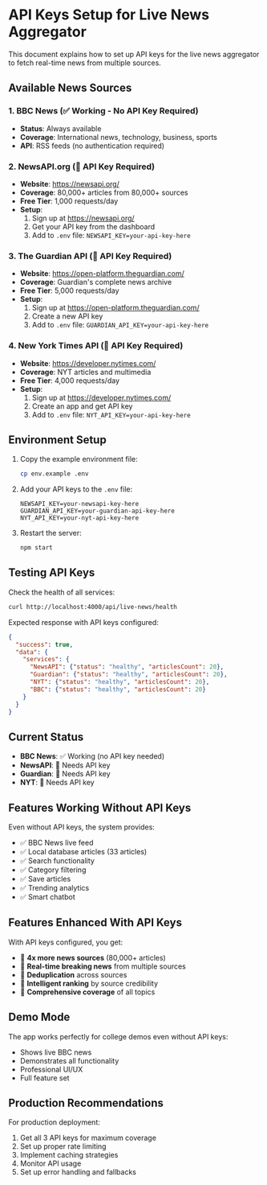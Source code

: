 # API Keys Setup for Live News Aggregator

This document explains how to set up API keys for the live news aggregator to fetch real-time news from multiple sources.

## Available News Sources

### 1. BBC News (✅ Working - No API Key Required)
- **Status**: Always available
- **Coverage**: International news, technology, business, sports
- **API**: RSS feeds (no authentication required)

### 2. NewsAPI.org (🔑 API Key Required)
- **Website**: https://newsapi.org/
- **Coverage**: 80,000+ articles from 80,000+ sources
- **Free Tier**: 1,000 requests/day
- **Setup**:
  1. Sign up at https://newsapi.org/
  2. Get your API key from the dashboard
  3. Add to `.env` file: `NEWSAPI_KEY=your-api-key-here`

### 3. The Guardian API (🔑 API Key Required)
- **Website**: https://open-platform.theguardian.com/
- **Coverage**: Guardian's complete news archive
- **Free Tier**: 5,000 requests/day
- **Setup**:
  1. Sign up at https://open-platform.theguardian.com/
  2. Create a new API key
  3. Add to `.env` file: `GUARDIAN_API_KEY=your-api-key-here`

### 4. New York Times API (🔑 API Key Required)
- **Website**: https://developer.nytimes.com/
- **Coverage**: NYT articles and multimedia
- **Free Tier**: 4,000 requests/day
- **Setup**:
  1. Sign up at https://developer.nytimes.com/
  2. Create an app and get API key
  3. Add to `.env` file: `NYT_API_KEY=your-api-key-here`

## Environment Setup

1. Copy the example environment file:
   ```bash
   cp env.example .env
   ```

2. Add your API keys to the `.env` file:
   ```env
   NEWSAPI_KEY=your-newsapi-key-here
   GUARDIAN_API_KEY=your-guardian-api-key-here
   NYT_API_KEY=your-nyt-api-key-here
   ```

3. Restart the server:
   ```bash
   npm start
   ```

## Testing API Keys

Check the health of all services:
```bash
curl http://localhost:4000/api/live-news/health
```

Expected response with API keys configured:
```json
{
  "success": true,
  "data": {
    "services": {
      "NewsAPI": {"status": "healthy", "articlesCount": 20},
      "Guardian": {"status": "healthy", "articlesCount": 20},
      "NYT": {"status": "healthy", "articlesCount": 20},
      "BBC": {"status": "healthy", "articlesCount": 20}
    }
  }
}
```

## Current Status

- **BBC News**: ✅ Working (no API key needed)
- **NewsAPI**: 🔑 Needs API key
- **Guardian**: 🔑 Needs API key  
- **NYT**: 🔑 Needs API key

## Features Working Without API Keys

Even without API keys, the system provides:
- ✅ BBC News live feed
- ✅ Local database articles (33 articles)
- ✅ Search functionality
- ✅ Category filtering
- ✅ Save articles
- ✅ Trending analytics
- ✅ Smart chatbot

## Features Enhanced With API Keys

With API keys configured, you get:
- 🚀 **4x more news sources** (80,000+ articles)
- 🚀 **Real-time breaking news** from multiple sources
- 🚀 **Deduplication** across sources
- 🚀 **Intelligent ranking** by source credibility
- 🚀 **Comprehensive coverage** of all topics

## Demo Mode

The app works perfectly for college demos even without API keys:
- Shows live BBC news
- Demonstrates all functionality
- Professional UI/UX
- Full feature set

## Production Recommendations

For production deployment:
1. Get all 3 API keys for maximum coverage
2. Set up proper rate limiting
3. Implement caching strategies
4. Monitor API usage
5. Set up error handling and fallbacks
